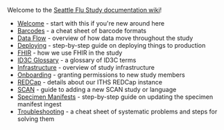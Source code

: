 Welcome to the [Seattle Flu Study documentation wiki](https://github.com/seattleflu/documentation/wiki)!

- [Welcome](welcome) - start with this if you're new around here
- [Barcodes](barcodes) - a cheat sheet of barcode formats
- [Data Flow](data-flow) - overview of how data move throughout the study
- [Deploying](deploying) - step-by-step guide on deploying things to production
- [FHIR](fhir) - how we use FHIR in the study
- [ID3C Glossary](id3c-glossary) - a glossary of ID3C terms
- [Infrastructure](infrastructure) - overview of study infrastructure
- [Onboarding](onboarding) - granting permissions to new study members
- [REDCap](redcap) - details about our ITHS REDCap instance
- [SCAN](scan) - guide to adding a new SCAN study or language
- [Specimen Manifests](specimen-manifests) - step-by-step guide on updating the specimen manifest ingest
- [Troubleshooting](troubleshooting) - a cheat sheet of systematic problems and steps for solving them
